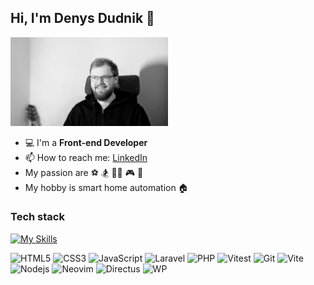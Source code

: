 ## Hi, I'm Denys Dudnik 👋

<img src="./cv-photo.jpg" width="50%"/>

- 💻 I'm a **Front-end Developer**
- 📫 How to reach me: [LinkedIn](https://www.linkedin.com/in/dudnikgg/)
- My passion are ⚽️ 🏂 👨‍💻 🎮 🎸
- My hobby is smart home automation 🏠

### Tech stack

[![My Skills](https://skillicons.dev/icons?i=vue,nuxt,typescript,tailwindcss,docker,arch)](https://skillicons.dev)

![HTML5](https://img.shields.io/badge/-HTML5-black?style=flat-square&logo=html5&logoColor=white)
![CSS3](https://img.shields.io/badge/-CSS3-black?style=flat-square&logo=css)
![JavaScript](https://img.shields.io/badge/-JavaScript-black?style=flat-square&logo=javascript)
![Laravel](https://img.shields.io/badge/-TypeScript-black?style=flat-square&logo=Laravel)
![PHP](https://img.shields.io/badge/-PHP-black?style=flat-square&logo=php)
![Vitest](https://img.shields.io/badge/-Vitest-black?style=flat-square&logo=Vitest)
![Git](https://img.shields.io/badge/-Git-black?style=flat-square&logo=git)
![Vite](https://img.shields.io/badge/-Vite-black?style=flat-square&logo=Vite)
![Nodejs](https://img.shields.io/badge/-Nodejs-black?style=flat-square&logo=Node.js)
![Neovim](https://img.shields.io/badge/-Neovim-black?style=flat-square&logo=neovim)
![Directus](https://img.shields.io/badge/-Directus-black?style=flat-square&logo=Diretus)
![WP](https://img.shields.io/badge/-Wordpress-black?style=flat-square&logo=Wordpress)

<!--
**dudnikgg/dudnikgg** is a ✨ _special_ ✨ repository because its `README.md` (this file) appears on your GitHub profile.

Here are some ideas to get you started:

- 🔭 I’m currently working on ...
- 🌱 I’m currently learning ...
- 👯 I’m looking to collaborate on ...
- 🤔 I’m looking for help with ...
- 💬 Ask me about ...
- 📫 How to reach me: ...
- 😄 Pronouns: ...
- ⚡ Fun fact: ...
-->

